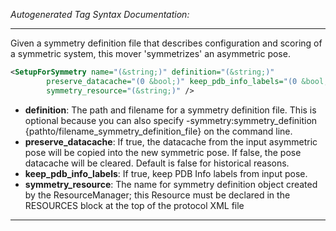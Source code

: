 <!-- THIS IS AN AUTOGENERATED FILE: Don't edit it directly, instead change the schema definition in the code itself. -->

_Autogenerated Tag Syntax Documentation:_

---
Given a symmetry definition file that describes configuration and scoring of a symmetric system, this mover 'symmetrizes' an asymmetric pose.

```xml
<SetupForSymmetry name="(&string;)" definition="(&string;)"
        preserve_datacache="(0 &bool;)" keep_pdb_info_labels="(0 &bool;)"
        symmetry_resource="(&string;)" />
```

-   **definition**: The path and filename for a symmetry definition file. This is optional because you can also specify -symmetry:symmetry_definition {pathto/filename_symmetry_definition_file} on the command line.
-   **preserve_datacache**: If true, the datacache from the input asymmetric pose will be copied into the new symmetric pose. If false, the pose datacache will be cleared. Default is false for historical reasons.
-   **keep_pdb_info_labels**: If true, keep PDB Info labels from input pose.
-   **symmetry_resource**: The name for symmetry definition object created by the ResourceManager; this Resource must be declared in the RESOURCES block at the top of the protocol XML file

---
